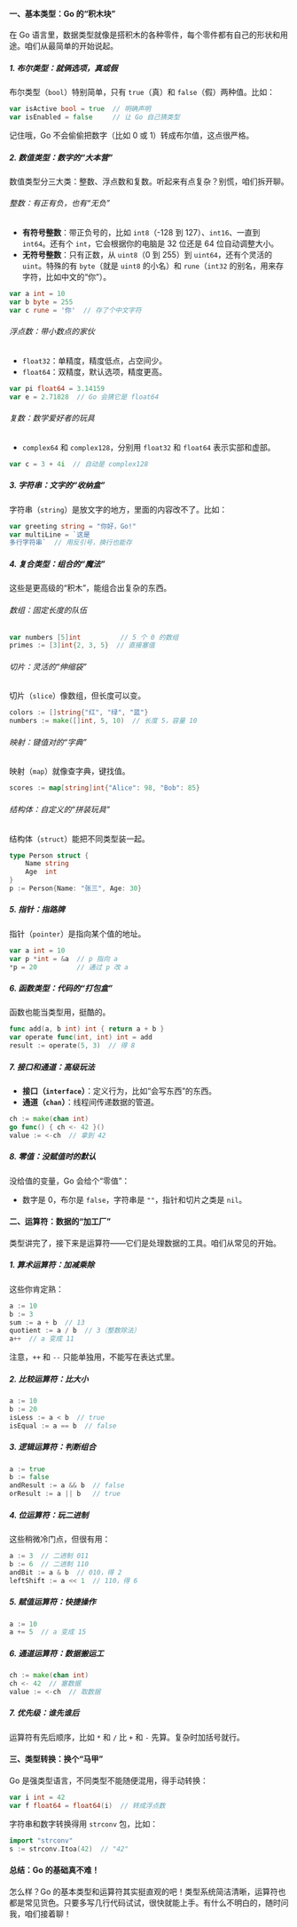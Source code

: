 #### 一、基本类型：Go 的“积木块”

在 Go 语言里，数据类型就像是搭积木的各种零件，每个零件都有自己的形状和用途。咱们从最简单的开始说起。

##### 1. 布尔类型：就俩选项，真或假
布尔类型（`bool`）特别简单，只有 `true`（真）和 `false`（假）两种值。比如：
```go
var isActive bool = true  // 明确声明
var isEnabled = false     // 让 Go 自己猜类型
```
记住哦，Go 不会偷偷把数字（比如 0 或 1）转成布尔值，这点很严格。

##### 2. 数值类型：数字的“大本营”
数值类型分三大类：整数、浮点数和复数。听起来有点复杂？别慌，咱们拆开聊。

###### 整数：有正有负，也有“无负”
- **有符号整数**：带正负号的，比如 `int8`（-128 到 127）、`int16`、一直到 `int64`。还有个 `int`，它会根据你的电脑是 32 位还是 64 位自动调整大小。
- **无符号整数**：只有正数，从 `uint8`（0 到 255）到 `uint64`，还有个灵活的 `uint`。特殊的有 `byte`（就是 `uint8` 的小名）和 `rune`（`int32` 的别名，用来存字符，比如中文的“你”）。
```go
var a int = 10
var b byte = 255
var c rune = '你'  // 存了个中文字符
```

###### 浮点数：带小数点的家伙
- `float32`：单精度，精度低点，占空间少。
- `float64`：双精度，默认选项，精度更高。
```go
var pi float64 = 3.14159
var e = 2.71828  // Go 会猜它是 float64
```

###### 复数：数学爱好者的玩具
- `complex64` 和 `complex128`，分别用 `float32` 和 `float64` 表示实部和虚部。
```go
var c = 3 + 4i  // 自动是 complex128
```

##### 3. 字符串：文字的“收纳盒”
字符串（`string`）是放文字的地方，里面的内容改不了。比如：
```go
var greeting string = "你好，Go!"
var multiLine = `这是
多行字符串`  // 用反引号，换行也能存
```

##### 4. 复合类型：组合的“魔法”
这些是更高级的“积木”，能组合出复杂的东西。

###### 数组：固定长度的队伍
```go
var numbers [5]int          // 5 个 0 的数组
primes := [3]int{2, 3, 5}  // 直接塞值
```

###### 切片：灵活的“伸缩袋”
切片（`slice`）像数组，但长度可以变。
```go
colors := []string{"红", "绿", "蓝"}
numbers := make([]int, 5, 10)  // 长度 5，容量 10
```

###### 映射：键值对的“字典”
映射（`map`）就像查字典，键找值。
```go
scores := map[string]int{"Alice": 98, "Bob": 85}
```

###### 结构体：自定义的“拼装玩具”
结构体（`struct`）能把不同类型装一起。
```go
type Person struct {
    Name string
    Age  int
}
p := Person{Name: "张三", Age: 30}
```

##### 5. 指针：指路牌
指针（`pointer`）是指向某个值的地址。
```go
var a int = 10
var p *int = &a  // p 指向 a
*p = 20          // 通过 p 改 a
```

##### 6. 函数类型：代码的“打包盒”
函数也能当类型用，挺酷的。
```go
func add(a, b int) int { return a + b }
var operate func(int, int) int = add
result := operate(5, 3)  // 得 8
```

##### 7. 接口和通道：高级玩法
- **接口（`interface`）**：定义行为，比如“会写东西”的东西。
- **通道（`chan`）**：线程间传递数据的管道。
```go
ch := make(chan int)
go func() { ch <- 42 }()
value := <-ch  // 拿到 42
```

##### 8. 零值：没赋值时的默认
没给值的变量，Go 会给个“零值”：
- 数字是 0，布尔是 `false`，字符串是 `""`，指针和切片之类是 `nil`。



#### 二、运算符：数据的“加工厂”

类型讲完了，接下来是运算符——它们是处理数据的工具。咱们从常见的开始。

##### 1. 算术运算符：加减乘除
这些你肯定熟：
```go
a := 10
b := 3
sum := a + b  // 13
quotient := a / b  // 3（整数除法）
a++  // a 变成 11
```
注意，`++` 和 `--` 只能单独用，不能写在表达式里。

##### 2. 比较运算符：比大小
```go
a := 10
b := 20
isLess := a < b  // true
isEqual := a == b  // false
```

##### 3. 逻辑运算符：判断组合
```go
a := true
b := false
andResult := a && b  // false
orResult := a || b   // true
```

##### 4. 位运算符：玩二进制
这些稍微冷门点，但很有用：
```go
a := 3  // 二进制 011
b := 6  // 二进制 110
andBit := a & b  // 010，得 2
leftShift := a << 1  // 110，得 6
```

##### 5. 赋值运算符：快捷操作
```go
a := 10
a += 5  // a 变成 15
```

##### 6. 通道运算符：数据搬运工
```go
ch := make(chan int)
ch <- 42  // 塞数据
value := <-ch  // 取数据
```

##### 7. 优先级：谁先谁后
运算符有先后顺序，比如 `*` 和 `/` 比 `+` 和 `-` 先算。复杂时加括号就行。



#### 三、类型转换：换个“马甲”

Go 是强类型语言，不同类型不能随便混用，得手动转换：
```go
var i int = 42
var f float64 = float64(i)  // 转成浮点数
```
字符串和数字转换得用 `strconv` 包，比如：
```go
import "strconv"
s := strconv.Itoa(42)  // "42"
```



#### 总结：Go 的基础真不难！

怎么样？Go 的基本类型和运算符其实挺直观的吧！类型系统简洁清晰，运算符也都是常见货色。只要多写几行代码试试，很快就能上手。有什么不明白的，随时问我，咱们接着聊！